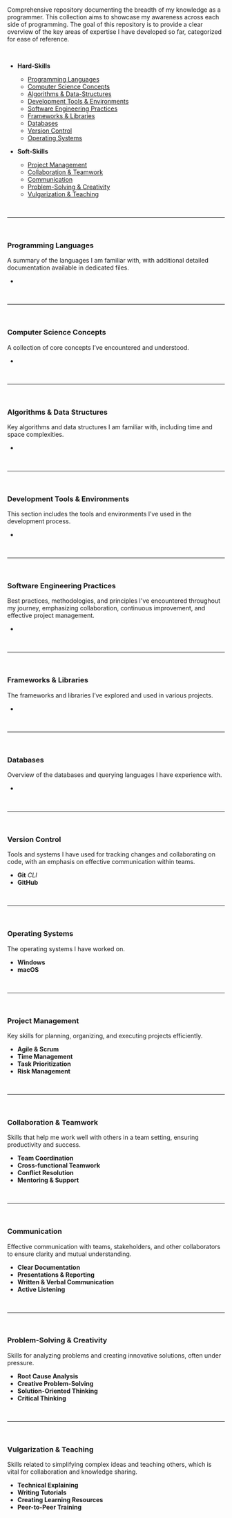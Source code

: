 <br>

Comprehensive repository documenting the breadth of my knowledge as a programmer. This collection aims to showcase my awareness across each side of programming. The goal of this repository is to provide a clear overview of the key areas of expertise I have developed so far, categorized for ease of reference.

<br>

- **Hard-Skills**
    - [Programming Languages](#programming-languages)
    - [Computer Science Concepts](#computer-science-concepts)
    - [Algorithms & Data-Structures](#algorithms-and-data-structures)
    - [Development Tools & Environments](#development-tools--environments)
    - [Software Engineering Practices](#software-engineering-practices)
    - [Frameworks & Libraries](#frameworks--libraries)
    - [Databases](#databases)
    - [Version Control](#version-control)
    - [Operating Systems](#operating-systems)

- **Soft-Skills**
    - [Project Management](#project-management)
    - [Collaboration & Teamwork](#collaboration--teamwork)
    - [Communication](#communication)
    - [Problem-Solving & Creativity](#problem-solving--creativity)
    - [Vulgarization & Teaching](#vulgarization--teaching)

<br>

---

<br>

### Programming Languages
A summary of the languages I am familiar with, with additional detailed documentation available in dedicated files.

- 

<br>

---

<br>

### Computer Science Concepts
A collection of core concepts I’ve encountered and understood.

-

<br>

---

<br>

### Algorithms & Data Structures
Key algorithms and data structures I am familiar with, including time and space complexities.

- 

<br>

---

<br>

### Development Tools & Environments
This section includes the tools and environments I’ve used in the development process.

-

<br>

---

<br>

### Software Engineering Practices
Best practices, methodologies, and principles I've encountered throughout my journey, emphasizing collaboration, continuous improvement, and effective project management.

-

<br>

---

<br>

### Frameworks & Libraries
The frameworks and libraries I’ve explored and used in various projects.

-

<br>

---

<br>

### Databases
Overview of the databases and querying languages I have experience with.

-

<br>

---

<br>

### Version Control
Tools and systems I have used for tracking changes and collaborating on code, with an emphasis on effective communication within teams.

- **Git** *CLI*
- **GitHub**

<br>

---

<br>

### Operating Systems
The operating systems I have worked on.

- **Windows**
- **macOS**


<br>

---

<br>

### Project Management
Key skills for planning, organizing, and executing projects efficiently.

- **Agile & Scrum**
- **Time Management**
- **Task Prioritization**
- **Risk Management**

<br>

---

<br>

### Collaboration & Teamwork
Skills that help me work well with others in a team setting, ensuring productivity and success.

- **Team Coordination**
- **Cross-functional Teamwork**
- **Conflict Resolution**
- **Mentoring & Support**

<br>

---

<br>

### Communication
Effective communication with teams, stakeholders, and other collaborators to ensure clarity and mutual understanding.

- **Clear Documentation**
- **Presentations & Reporting**
- **Written & Verbal Communication**
- **Active Listening**

<br>

---

<br>

### Problem-Solving & Creativity
Skills for analyzing problems and creating innovative solutions, often under pressure.

- **Root Cause Analysis**
- **Creative Problem-Solving**
- **Solution-Oriented Thinking**
- **Critical Thinking**

<br>

---

<br>

### Vulgarization & Teaching
Skills related to simplifying complex ideas and teaching others, which is vital for collaboration and knowledge sharing.

- **Technical Explaining**
- **Writing Tutorials**
- **Creating Learning Resources**
- **Peer-to-Peer Training**